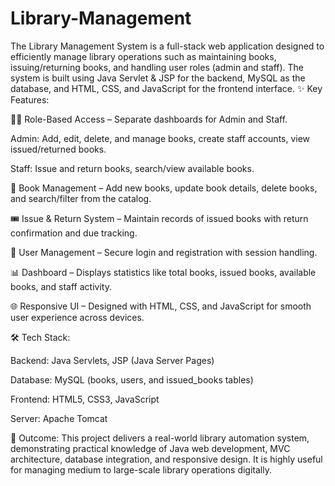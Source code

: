 # Library-Management
The Library Management System is a full-stack web application designed to efficiently manage library operations such as maintaining books, issuing/returning books, and handling user roles (admin and staff). The system is built using Java Servlet & JSP for the backend, MySQL as the database, and HTML, CSS, and JavaScript for the frontend interface.
✨ Key Features:

👩‍💼 Role-Based Access – Separate dashboards for Admin and Staff.

Admin: Add, edit, delete, and manage books, create staff accounts, view issued/returned books.

Staff: Issue and return books, search/view available books.

📖 Book Management – Add new books, update book details, delete books, and search/filter from the catalog.

🎟️ Issue & Return System – Maintain records of issued books with return confirmation and due tracking.

👤 User Management – Secure login and registration with session handling.

📊 Dashboard – Displays statistics like total books, issued books, available books, and staff activity.

🌐 Responsive UI – Designed with HTML, CSS, and JavaScript for smooth user experience across devices.

🛠️ Tech Stack:

Backend: Java Servlets, JSP (Java Server Pages)

Database: MySQL (books, users, and issued_books tables)

Frontend: HTML5, CSS3, JavaScript

Server: Apache Tomcat

🎯 Outcome:
This project delivers a real-world library automation system, demonstrating practical knowledge of Java web development, MVC architecture, database integration, and responsive design. It is highly useful for managing medium to large-scale library operations digitally.
